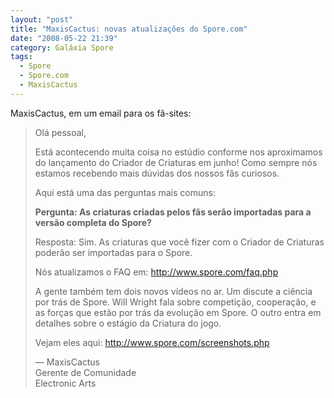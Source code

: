 ```yaml
---
layout: "post"
title: "MaxisCactus: novas atualizações do Spore.com"
date: "2008-05-22 21:39"
category: Galáxia Spore
tags:
  - Spore
  - Spore.com
  - MaxisCactus
---
```

MaxisCactus, em um email para os fã-sites:

> Olá pessoal,
>
> Está acontecendo muita coisa no estúdio conforme nos aproximamos do lançamento do Criador de Criaturas em junho! Como sempre nós estamos recebendo mais dúvidas dos nossos fãs curiosos.
>
> Aqui está uma das perguntas mais comuns:
>
> **Pergunta: As criaturas criadas pelos fãs serão importadas para a versão completa do Spore?**
>
> Resposta: Sim. As criaturas que você fizer com o Criador de Criaturas poderão ser importadas para o Spore.
>
> Nós atualizamos o FAQ em: <http://www.spore.com/faq.php>
>
> A gente também tem dois novos vídeos no ar. Um discute a ciência por trás de Spore. Will Wright fala sobre competição, cooperação, e as forças que estão por trás da evolução em Spore. O outro entra em detalhes sobre o estágio da Criatura do jogo.
>
> Vejam eles aqui: <http://www.spore.com/screenshots.php>
>
> — MaxisCactus  
> Gerente de Comunidade  
> Electronic Arts
